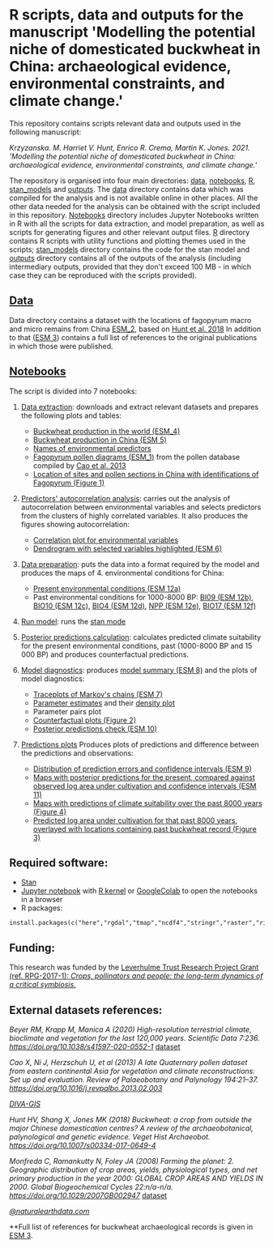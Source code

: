 # R scripts, data and outputs for the manuscript 'Modelling the potential niche of domesticated buckwheat in China: archaeological evidence, environmental constraints, and climate change.'

This repository contains scripts relevant data and outputs used in the following manuscript:

*Krzyzanska. M. Harriet V. Hunt, Enrico R. Crema, Martin K. Jones. 2021. 'Modelling the potential niche of domesticated buckwheat in China: archaeological evidence, environmental constraints, and climate change.'*

 
The repository is organised into four main directories: [data](data), [notebooks](notebooks), [R](R), [stan_models](stan_models) and [outputs](outputs). The [data](data) directory contains data which was compiled for the analysis and is not available online in other places. All the other data needed for the analysis can be obtained with the script included in this repository. [Notebooks](notebooks) directory includes Jupyter Notebooks written in R with all the scripts for data extraction, and model preparation, as well as scripts for generating figures and other relevant output files. [R](R) directory contains R scripts with utility functions and plotting themes used in the scripts; [stan_models](stan_models) directory contains the code for the stan model and [outputs](outputs) directory contains all of the outputs of the analysis (including intermediary outputs, provided that they don't exceed 100 MB - in which case they can be reproduced with the scripts provided).

## [Data](data)

Data directory contains a dataset with the locations of fagopyrum macro and micro remains from China [ESM_2](data/ESM_2.csv), based on [Hunt et al. 2018](https://doi.org/10.1007/s00334-017-0649-4)  In addition to that ([ESM 3](data/ESM_3.pdf)) contains a full list of references to the original publications in which those were published.

## [Notebooks](notebooks)

The script is divided into 7 notebooks:

 1. [Data extraction](notebooks/01_Data_extraction.ipynb): downloads and extract relevant datasets and prepares the following plots and tables:
     - [Buckwheat production in the world (ESM_4)](outputs/ESM_4.tiff)
     - [Buckwheat production in China (ESM 5)](outputs/ESM_5.tiff)
     - [Names of environmental predictors](outputs/01_01_Predictor_variables.csv)
     - [Fagopyrum pollen diagrams (ESM_1)](outputs/ESM_1.pdf) from the pollen database compiled by [Cao et al. 2013](https://doi.org/10.1016/j.revpalbo.2013.02.003)
     - [Location of sites and pollen sections in China with identifications of Fagopyrum (Figure 1)](outputs/Fig1.tiff)
2. [Predictors' autocorrelation analysis](notebooks/02_Predictors_autocorrelation_analysis.ipynb): carries out the analysis of autocorrelation between environmental variables and selects predictors from the clusters of highly correlated variables. It also produces the figures showing autocorrelation:
    - [Correlation plot for environmental variables](outputs/02_02_Predictors_corrplot.tiff)
    - [Dendrogram with selected variables highlighted (ESM 6)](outputs/ESM_6.pdf)
3. [Data preparation](notebooks/03_Data_preparation.ipynb): puts the data into a format required by the model and produces the maps of 4.	environmental conditions for China:
    - [Present environmental conditions (ESM 12a)](outputs/ESM_12a.tiff)
    - Past environmental conditions for 1000-8000 BP: [BI09 (ESM 12b)](outputs/ESM_12b.tiff), [BIO10 (ESM 12c)](outputs/ESM_12c.tiff), [BIO4 (ESM 12d)](outputs/ESM_12d.tiff), [NPP (ESM 12e)](outputs/ESM_12e.tiff), [BIO17 (ESM 12f)](outputs/ESM_12f.tiff)
    
4. [Run model](notebooks/04_Run_model.ipynb): runs the [stan mode](stan_models/parabolic_iCAR.stan) 
5. [Posterior predictions calculation](notebooks/05_Posterior_predictions_calculation.ipynb): calculates predicted climate suitability for the present environmental conditions, past (1000-8000 BP and 15 000 BP) and produces counterfactual predictions.
6. [Model diagnostics](notebooks/06_Model_diagnostics.ipynb): produces [model summary (ESM 8)](outputs/ESM_8.csv) and the plots of model diagnostics:
    - [Traceplots of Markov's chains (ESM 7)](outputs/ESM_7.pdf)
    - [Parameter estimates](outputs/06_01_Parameters_posterior.tiff) and their [density plot](outputs/06_02_Parameters_posterior_density.tiff)
    - Parameter pairs plot
    - [Counterfactual plots (Figure 2)](outputs/Fig2.tiff)
    - [Posterior predictions check (ESM 10)](outputs/ESM_10.pdf)
    
7. [Predictions plots](notebooks/07_Predictions_plots.ipynb) Produces plots of predictions and difference between the predictions and observations:
    - [Distribution of prediction errors and confidence intervals (ESM 9)](outputs/ESM_9.pdf)
    - [Maps with posterior predictions for the present, compared against observed log area under cultivation and confidence intervals (ESM 11)](outputs/ESM_11.tiff)
    - [Maps with predictions of climate suitability over the past 8000 years (Figure 4)](outputs/Fig4.tiff)
    - [Predicted log area under cultivation for that past 8000 years, overlayed with locations containing past buckwheat record (Figure 3)](outputs/Fig3.tiff) 
    
## Required software:

- [Stan](https://mc-stan.org/)
- [Jupyter notebook](https://jupyter.org/) with [R kernel](https://github.com/IRkernel/IRkernel) or [GoogleColab](https://colab.research.google.com/) to open the notebooks in a browser
- R packages:

```
install.packages(c("here","rgdal","tmap","ncdf4","stringr","raster","rioja","maptools","prettymapr","data.table","corrplot","dendextend","spdep","geosphere","data.table","RColorBrewer","viridis","rstan","ggplot2","bayesplot","grid","gridExtra","ggridges","matrixStats","rgeos","tidyr","ggbeeswarm","tmap","stringr","sf"))
```

## Funding:


This research was funded by the [Leverhulme Trust Research Project Grant (ref. RPG-2017-1): *Crops, pollinators and people: the long-term dynamics of a critical symbiosis.*](https://www.leverhulme.ac.uk/research-project-grants/crops-pollinators-and-people-long-term-dynamics-critical-symbiosis-0)

## External datasets references:


*Beyer RM, Krapp M, Manica A (2020) High-resolution terrestrial climate, bioclimate and vegetation for the last 120,000 years. Scientific Data 7:236. https://doi.org/10.1038/s41597-020-0552-1* [dataset](https://figshare.com/articles/dataset/LateQuaternary_Environment_nc/12293345)  

*Cao X, Ni J, Herzschuh U, et al (2013) A late Quaternary pollen dataset from eastern continental Asia for vegetation and climate reconstructions: Set up and evaluation. Review of Palaeobotany and Palynology 194:21–37. https://doi.org/10.1016/j.revpalbo.2013.02.003* 

*[DIVA-GIS](https://www.diva-gis.org/gdata)*  

*Hunt HV, Shang X, Jones MK (2018) Buckwheat: a crop from outside the major Chinese domestication centres? A review of the archaeobotanical, palynological and genetic evidence. Veget Hist Archaeobot. https://doi.org/10.1007/s00334-017-0649-4*  

*Monfreda C, Ramankutty N, Foley JA (2008) Farming the planet: 2. Geographic distribution of crop areas, yields, physiological types, and net primary production in the year 2000: GLOBAL CROP AREAS AND YIELDS IN 2000. Global Biogeochemical Cycles 22:n/a-n/a. https://doi.org/10.1029/2007GB002947* [dataset](http://www.earthstat.org/harvested-area-yield-175-crops/)  

*[@naturalearthdata.com](https://www.naturalearthdata.com/)*  

**Full list of references for buckwheat archaeological records is given in [ESM 3](data/ESM_3.pdf).